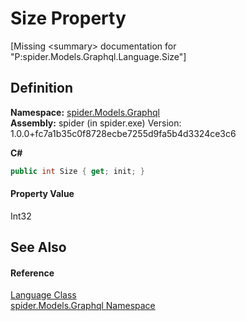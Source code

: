 # Size Property


\[Missing &lt;summary&gt; documentation for "P:spider.Models.Graphql.Language.Size"\]



## Definition
**Namespace:** <a href="a7324a28-4f46-beaa-9269-26a8fa385391">spider.Models.Graphql</a>  
**Assembly:** spider (in spider.exe) Version: 1.0.0+fc7a1b35c0f8728ecbe7255d9fa5b4d3324ce3c6

**C#**
``` C#
public int Size { get; init; }
```



#### Property Value
Int32

## See Also


#### Reference
<a href="757885eb-a26f-6677-3a7b-0eea69d45d0e">Language Class</a>  
<a href="a7324a28-4f46-beaa-9269-26a8fa385391">spider.Models.Graphql Namespace</a>  
